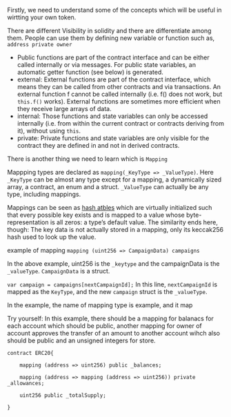 Firstly, we need to understand some of the concepts which will be useful in wirtting your own token.

There are different Visibility in solidity and there are differentiate among them. People can use them by defining new variable or function such as, `address private owner`

*	Public functions are part of the contract interface and can be either called internally or via messages. For public state variables, an automatic getter function (see below) is generated.
*	external:	 External functions are part of the contract interface, which means they can be called from other contracts and via transactions. An external function f cannot be called internally (i.e. f() does not work, but `this.f()` works). External functions are sometimes more efficient when they receive large arrays of data.
*	internal:	 Those functions and state variables can only be accessed internally (i.e. from within the current contract or contracts deriving from it), without using `this`.
* 	private: Private functions and state variables are only visible for the contract they are defined in and not in derived contracts.

There is another thing we need to learn which is `Mapping`

Mappping types are declared as `mapping(_KeyType => _ValueType)`. Here `_KeyType` can be almost any type except for a mapping, a dynamically sized array, a contract, an enum and a struct. `_ValueType` can actually be any type, including mappings.

Mappings can be seen as [hash atbles](https://en.wikipedia.org/wiki/Hash_table) which are virtually initialized such that every possible key exists and is mapped to a value whose byte-representation is all zeros: a type’s default value. The similarity ends here, though: The key data is not actually stored in a mapping, only its keccak256 hash used to look up the value.

example of mapping 
`mapping (uint256 => CampaignData) campaigns`

In the above example, uint256 is the `_keytype` and the campaignData is the `_valueType`. `CampaignData` is a struct.

`var campaign = campaigns[nextCampaignId];`
In this line, `nextCampaignId` is mapped as the `KeyType`, and the new `campaign` struct is the `_valueType`.


In the example, the name of mapping type is example, and it map

Try yourself:
In this example, there should be a mapping for balanacs for each account which should be public, another mapping for owner of account approves the transfer of an amount to another account wihch also should be public and an unsigned integers for store.


```javascripts
contract ERC20{

    mapping (address => uint256) public _balances;

    mapping (address => mapping (address => uint256)) private _allowances;

    uint256 public _totalSupply;

}
```
